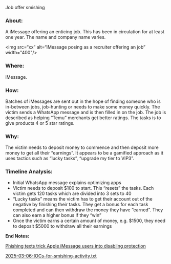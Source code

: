 Job offer smishing 


### About: 
A iMessage offering an enticing job. This has been in circulation for at least one year. The name and company name varies. 


<img
src=“xx”
alt=“iMessage posing as a recruiter offering an job” width="400"/>


### Where: 
iMessage. 

### How: 
Batches of iMessages are sent out in the hope of finding someone who is in-between jobs, job-hunting or needs to make some money quickly. The victim sends a WhatsApp message and is then filled in on the job. The job is described as helping “Temu” merchants get better ratings. The tasks is to give products 4 or 5 star ratings. 

### Why: 
The victim needs to deposit money to commence and then deposit more money to get all their “earnings”. It appears to be a gamified approach as it uses tactics such as “lucky tasks”, “upgrade my tier to VIP3”.

### Timeline Analysis:

* Initial WhatsApp message explains optimizing apps
* Victim needs to deposit $100 to start. This “resets” the tasks. Each victim gets 120 tasks which are divided into 3 sets to 40
* “Lucky tasks” means the victim has to get their account out of the negative by finishing their tasks. They get a bonus for each task completed and can then withdraw the money they have “earned”. They can also earn a higher bonus if they “win”
* Once the victim earns a certain amount of money, e.g. $1500, they need to deposit $5000 to withdraw all their earnings


**End Notes:**

[Phishing texts trick Apple iMessage users into disabling protection](https://www.bleepingcomputer.com/news/security/phishing-texts-trick-apple-imessage-users-into-disabling-protection/) <br>

[2025-03-06-IOCs-for-smishing-activity.txt](https://github.com/PaloAltoNetworks/Unit42-timely-threat-intel/blob/main/2025-03-06-IOCs-for-smishing-activity.txt)





